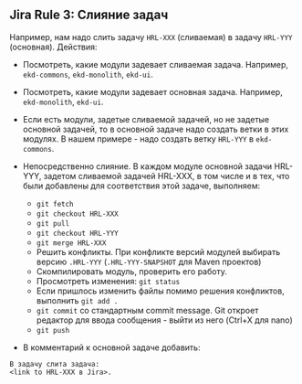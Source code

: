 ## Jira Rule 3: Слияние задач
Например, нам надо слить задачу `HRL-XXX` (сливаемая) в задачу `HRL-YYY` (основная). Действия:

- Посмотреть, какие модули задевает сливаемая задача. Например, `ekd-commons`, `ekd-monolith`, `ekd-ui`.

- Посмотреть, какие модули задевает основная задача. Например, `ekd-monolith`, `ekd-ui`.

- Если есть модули, задетые сливаемой задачей, но не задетые основной задачей, то в основной задаче надо создать 
ветки в этих модулях. 
В нашем примере - надо создать ветку `HRL-YYY` в `ekd-commons`.

- Непосредственно слияние. 
  В каждом модуле основной задачи HRL-YYY, задетом сливаемой задачей HRL-XXX, в том числе и в тех, что были добавлены
  для соответствия этой задаче, выполняем:
    - `git fetch`
    - `git checkout HRL-XXX`
    - `git pull`
    - `git checkout HRL-YYY`
    - `git merge HRL-XXX`
    - Решить конфликты. При конфликте версий модулей выбирать версию `.HRL-YYY` (`.HRL-YYY-SNAPSHOT` для Maven проектов)
    - Скомпилировать модуль, проверить его работу.
    - Просмотреть изменения: `git status`
    - Если пришлось изменить файлы помимо решения конфликтов, выполнить `git add .`
    - `git commit` со стандартным commit message. Git откроет редактор для ввода сообщения - выйти из него (Ctrl+X для nano)
    - `git push`
    
- В комментарий к основной задаче добавить:
```
В задачу слита задача:
<link to HRL-XXX в Jira>.
```
